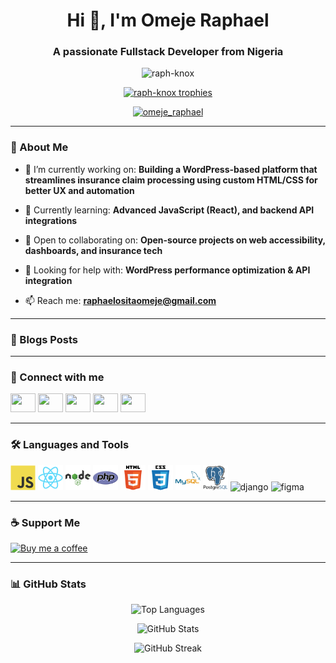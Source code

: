 <!-- GitHub Profile README -->
<h1 align="center">Hi 👋, I'm Omeje Raphael</h1>
<h3 align="center">A passionate Fullstack Developer from Nigeria</h3>

<p align="center">
  <img src="https://komarev.com/ghpvc/?username=raph-knox&label=Profile%20views&color=0e75b6&style=flat" alt="raph-knox" />
</p>

<p align="center">
  <a href="https://github.com/ryo-ma/github-profile-trophy">
    <img src="https://github-profile-trophy.vercel.app/?username=raph-knox&theme=flat&column=7&margin-w=10" alt="raph-knox trophies" />
  </a>
</p>

<p align="center">
  <a href="https://twitter.com/omeje_raphael" target="blank">
    <img src="https://img.shields.io/twitter/follow/omeje_raphael?logo=twitter&style=for-the-badge" alt="omeje_raphael" />
  </a>
</p>

---

### 🚀 About Me

- 🔭 I’m currently working on: **Building a WordPress-based platform that streamlines insurance claim processing using custom HTML/CSS for better UX and automation**

- 🌱 Currently learning: **Advanced JavaScript (React), and backend API integrations**

- 👯 Open to collaborating on: **Open-source projects on web accessibility, dashboards, and insurance tech**

- 🤝 Looking for help with: **WordPress performance optimization & API integration**

- 📫 Reach me: **raphaelositaomeje@gmail.com**

---

### 📝 Blogs Posts
<!-- BLOG-POST-LIST:START -->
<!-- BLOG-POST-LIST:END -->

---

### 🤝 Connect with me
<p align="left">
  <a href="https://dev.to/dev.omeje-knox" target="blank"><img src="https://raw.githubusercontent.com/rahuldkjain/github-profile-readme-generator/master/src/images/icons/Social/devto.svg" height="30" width="40" /></a>
  <a href="https://twitter.com/omeje_raphael" target="blank"><img src="https://raw.githubusercontent.com/rahuldkjain/github-profile-readme-generator/master/src/images/icons/Social/twitter.svg" height="30" width="40" /></a>
  <a href="https://linkedin.com/in/omeje-raphael" target="blank"><img src="https://raw.githubusercontent.com/rahuldkjain/github-profile-readme-generator/master/src/images/icons/Social/linked-in-alt.svg" height="30" width="40" /></a>
  <a href="https://medium.com/@raphaelositaomeje" target="blank"><img src="https://raw.githubusercontent.com/rahuldkjain/github-profile-readme-generator/master/src/images/icons/Social/medium.svg" height="30" width="40" /></a>
  <a href="/https://rss.app/rss-feed?keyword=avatar%20generation&region=us&lang=en" target="blank"><img src="https://raw.githubusercontent.com/rahuldkjain/github-profile-readme-generator/master/src/images/icons/Social/rss.svg" height="30" width="40" /></a>
</p>

---

### 🛠️ Languages and Tools
<p align="left">
  <!-- Insert icons from devicon or other trusted sources -->
  <img src="https://raw.githubusercontent.com/devicons/devicon/master/icons/javascript/javascript-original.svg" alt="javascript" width="40" height="40"/>
  <img src="https://raw.githubusercontent.com/devicons/devicon/master/icons/react/react-original.svg" alt="react" width="40" height="40"/>
  <img src="https://raw.githubusercontent.com/devicons/devicon/master/icons/nodejs/nodejs-original-wordmark.svg" alt="nodejs" width="40" height="40"/>
  <img src="https://raw.githubusercontent.com/devicons/devicon/master/icons/php/php-original.svg" alt="php" width="40" height="40"/>
  <img src="https://raw.githubusercontent.com/devicons/devicon/master/icons/html5/html5-original-wordmark.svg" alt="html5" width="40" height="40"/>
  <img src="https://raw.githubusercontent.com/devicons/devicon/master/icons/css3/css3-original-wordmark.svg" alt="css3" width="40" height="40"/>
  <img src="https://raw.githubusercontent.com/devicons/devicon/master/icons/mysql/mysql-original-wordmark.svg" alt="mysql" width="40" height="40"/>
  <img src="https://raw.githubusercontent.com/devicons/devicon/master/icons/postgresql/postgresql-original-wordmark.svg" alt="postgresql" width="40" height="40"/>
  <img src="https://cdn.worldvectorlogo.com/logos/django.svg" alt="django" width="40" height="40"/>
  <img src="https://www.vectorlogo.zone/logos/figma/figma-icon.svg" alt="figma" width="40" height="40"/>
</p>

---

### ☕ Support Me
<p>
  <a href="https://ko-fi.com/omeje_knox"> 
    <img src="https://cdn.ko-fi.com/cdn/kofi3.png?v=3" height="50" width="210" alt="Buy me a coffee" />
  </a>
</p>

---

### 📊 GitHub Stats
<p align="center">
  <img src="https://github-readme-stats.vercel.app/api/top-langs?username=raph-knox&show_icons=true&locale=en&layout=compact" alt="Top Languages" />
</p>

<p align="center">
  <img src="https://github-readme-stats.vercel.app/api?username=raph-knox&show_icons=true&locale=en" alt="GitHub Stats" />
</p>

<p align="center">
  <img src="https://github-readme-streak-stats.herokuapp.com/?user=raph-knox" alt="GitHub Streak" />
</p>
